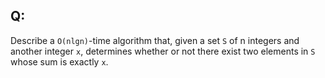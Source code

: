 ## Q:
Describe a `O(nlgn)`-time algorithm that, given a set `S` of n integers and another integer `x`, determines whether or not there exist two elements in `S` whose sum is
exactly `x`.
